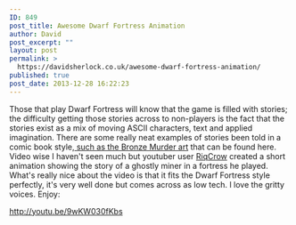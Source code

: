 ```yaml
---
ID: 849
post_title: Awesome Dwarf Fortress Animation
author: David
post_excerpt: ""
layout: post
permalink: >
  https://davidsherlock.co.uk/awesome-dwarf-fortress-animation/
published: true
post_date: 2013-12-28 16:22:23
---
```

Those that play Dwarf Fortress will know that the game is filled with stories; the difficulty getting those stories across to non-players is the fact that the stories exist as a mix of moving ASCII characters, text and applied imagination. There are some really neat examples of stories been told in a comic book style,<a href="http://dwarffortresswiki.org/index.php/DF2010:Stories/Bronzemurder"> such as the Bronze Murder art</a> that can be found here. Video wise I haven't seen much but youtuber user <a dir="ltr" href="http://www.youtube.com/user/RiqCrow?feature=watch" data-sessionlink="ei=2oHBUqfqFIi88wPXh4GQBA&amp;feature=watch" data-ytid="UC7rJTlj1f1nXtM1CEmt_amA" data-name="watch">RiqCrow</a> created a short animation showing the story of a ghostly miner in a fortress he played. What's really nice about the video is that it fits the Dwarf Fortress style perfectly, it's very well done but comes across as low tech. I love the gritty voices. Enjoy:

http://youtu.be/9wKW030fKbs